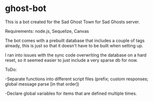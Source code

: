 # ghost-bot

This is a bot created for the Sad Ghost Town for Sad Ghosts server.

Requirements: node.js, Sequelize, Canvas

The bot comes with a prebuilt database that includes a couple of tags already, this is just so that it doesn't have to be built when setting up.

I ran into issues with the sync code overwriting the database on a hard reset, so it seemed easier to just include a very sparse db for now.


ToDo:

-Separate functions into different script files (prefix; custom responses; global message parse [in that order])

-Declare global variables for items that are defined multiple times.

